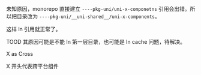 未知原因，monorepo 直接建立 `----pkg-uni/uni-x-componetns` 引用会出错。所以把目录改为
`----pkg-uni/__uni-shared__/uni-x-components`。

这样 ln 引用就正常了。

TOOD 其原因可能是不能 ln 第一层目录，也可能是 ln cache 问题，待解决。

X as Cross

X 开头代表跨平台组件